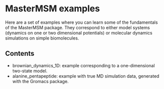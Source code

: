 MasterMSM examples
==================
Here are a set of examples where you can learn some of the fundamentals of
the MasterMSM package. They correspond to either model systems (dynamics 
on one or two dimensional potentials) or molecular dynamics simulations
on simple biomolecules. 

Contents
--------
* brownian_dynamics_1D: example corresponding to a one-dimensional two-state model.
* alanine_pentapeptide: example with true MD simulation data, generated with the Gromacs package. 
